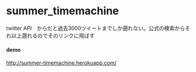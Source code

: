 summer_timemachine
====

twitter API　からだと過去3000ツイートまでしか遡れない。公式の検索からそれ以上遡れるのでそのリンクに飛ばす

#### demo
<http://summer-timemachine.herokuapp.com/>
